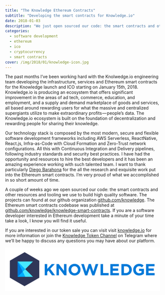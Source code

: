 ```yaml
---
title: "The Knowledge Ethereum Contracts"
subtitle: "Developing the smart contracts for Knowledge.io"
date: 2018-01-03
description: "We just open sourced our code: the smart contracts and other resources and tooling we use to build high quality software."
categories:
  - software development
  - ethereum
  - ico
  - cryptocurrency
  - smart contracts
cover: /img/2018/01/knowledge-icon.jpg
---
```


The past months I’ve been working hard with the Knolwedge.io engineering team developing the infrastructure, services and Ethereum smart contracts for the Knowledge launch and ICO starting on January 15th, 2018.
Knowledge.io is producing an ecosystem that offers significant improvement in the areas of ad tech, commerce, education, and employment, and a supply and demand marketplace of goods and services, all based around rewarding users for what the massive and centralized supergiants utilize to make extraordinary profits — people’s data. The Knowledge.io ecosystem is built on the foundation of decentralization and rewarding people for sharing their knowledge.

Our technology stack is composed by the most modern, secure and flexible software development frameworks including AWS Serverless, ReactNative, React.js, Infra-as-Code with Cloud Formation and Zero-Trust network configurations. All this with Continuous Integration and Delivery pipelines, following industry standards and security best practices.
I have had the opportunity and resources to hire the best developers and it has been an amazing experience working with such talented team. I want to thank particularly [Diego Barahona](https://github.com/diestrin) for the all the research and exquisite work put into the Ethereum smart contracts. I’m very proud of what we accomplished in so short amount of time.

A couple of weeks ago we open sourced our code: the smart contracts and other resources and tooling we use to build high quality software. The projects can found at our github organization [github.com/knowledge](https://github.com/knowledge).
The Ethereum smart contracts codebase was published at [github.com/knowledge/knowledge-smart-contracts](https://github.com/knowledge/knowledge-smart-contracts). If you are a software developer interested in Ethereum development take a minute of your time take a look, I know you will find it useful.

If you are interested in our token sale you can visit visit [knowledge.io](https://knowledge.io) for more information or join the [Knowledge Token Channel](https://t.me/knowledgeio) on Telegram where we’ll be happy to discuss any questions you may have about our platform.


<img src='/img/2018/01/knowledge-logo.png' />
